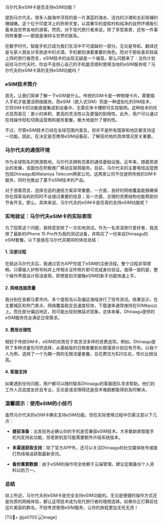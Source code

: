 马尔代夫eSIM卡是否支持eSIM功能？

提到马尔代夫，很多人脑海中浮现的是一片湛蓝的海水、洁白的沙滩和五彩斑斓的珊瑚礁。这个位于印度洋上的热带天堂，以其奢华的度假村和纯净的自然环境吸引着来自世界各地的游客。然而，对于现代旅行者来说，除了享受美景，还有一件事同样重要——那就是保持与世界的联系。

在数字时代，智能手机已成为我们生活中不可或缺的一部分。无论是导航、翻译还是与家人朋友分享旅途中的点滴，手机都扮演着重要的角色。而对于那些喜欢轻装上阵的旅行者而言，eSIM技术的出现无疑是一个福音。那么问题来了：当你计划前往马尔代夫时，你会不会担心自己的手机能否顺利使用当地的eSIM服务呢？马尔代夫的eSIM卡真的支持eSIM功能吗？

### eSIM技术简介

首先，让我们简单了解一下eSIM是什么。传统的SIM卡是一种物理卡片，需要插入手机才能激活网络服务。而eSIM（嵌入式SIM）则是一种虚拟化的SIM技术，它将SIM卡的功能直接集成到设备中，无需实体卡槽即可实现联网。这种技术的优点显而易见：更小的体积、更高的灵活性以及更强的耐用性。此外，用户可以通过在线操作轻松切换运营商和服务套餐，极大地提升了便利性。

不过，尽管eSIM技术已经在全球范围内普及，但并不是所有国家和地区都支持这一功能。因此，在决定是否携带eSIM设备前，了解目的地的具体情况至关重要。

### 马尔代夫的通信环境

作为全球知名的旅游胜地，马尔代夫拥有完善的通信基础设施。近年来，随着旅游业的发展，该国也在积极推广移动互联网服务。目前，马尔代夫的主要电信运营商包括Dhiraagu和Wataniya Telecom两家公司。这两家公司不仅提供传统的SIM卡服务，同时也推出了基于eSIM技术的产品。

对于游客而言，选择合适的通信方案非常重要。一方面，良好的网络覆盖能够确保你在探索岛屿的同时不会错过重要的信息；另一方面，合理的资费结构也能帮助你节省开支。那么，具体来说，马尔代夫的eSIM卡是否真的支持eSIM功能呢？

### 实地验证：马尔代夫eSIM卡的实际表现

为了回答这个问题，我特意安排了一次实地测试。作为一名资深旅行爱好者，我选择了最新的iPhone 15 Pro作为我的测试设备，并购买了一份来自Dhiraagu的eSIM套餐。以下是我在马尔代夫期间的体验总结：

#### 1. **注册过程**
   在抵达马尔代夫后，我通过官方APP完成了eSIM的注册流程。整个过程非常顺畅，只需输入护照号码并上传相关证件照片即可完成身份验证。值得一提的是，整个操作界面设计简洁直观，即使是初次接触eSIM的新手也能快速上手。

#### 2. **网络连接质量**
   我分别在首都马累市内、多个度假岛以及偏远海域进行了信号测试。结果显示，在主要城区和热门景点，网络覆盖稳定且速度较快，下载速率通常维持在50Mbps以上。而在部分偏远地区，则可能出现轻微延迟现象。总体来看，Dhiraagu提供的eSIM服务完全满足日常需求。

#### 3. **费用合理性**
   相较于传统SIM卡，eSIM的优势在于其灵活多样的资费选项。例如，Dhiraagu提供了多种流量包可供选择，从基础版的日租套餐到长期漫游计划应有尽有。以我个人为例，选择了一个为期一周的无限流量套餐，总花费仅为$20左右，性价比相当高。

#### 4. **客服支持**
   如果遇到任何问题，用户都可以随时联系Dhiraagu的客服团队寻求帮助。他们的工作人员态度友好且专业，无论是语言障碍还是技术难题都能得到及时解决。

### 温馨提示：使用eSIM的小技巧

虽然马尔代夫的eSIM卡确实支持eSIM功能，但在实际使用过程中仍需注意以下几点：

- **提前准备**：出发前务必确认你的手机是否兼容eSIM技术。大多数新款智能手机均支持此功能，但老款机型可能需要额外升级系统版本。
  
- **多渠道获取支持**：除了官方APP外，还可以关注Dhiraagu的社交媒体账号或拨打热线电话获取最新资讯。
  
- **备份重要数据**：由于eSIM的操作完全依赖于云端管理，建议定期备份个人资料以防万一。

### 总结

综上所述，马尔代夫的eSIM卡是完全支持eSIM功能的。无论是便捷的操作方式还是优质的网络体验，都让这项技术成为现代旅行者的理想选择。如果你正打算前往这片美丽的群岛，不妨考虑使用eSIM服务，让你的旅程更加无忧无虑！

[TG💪+ @jx0703 ![Image](https://github.com/user-attachments/assets/dbca1d08-cadb-493c-b0ec-ad6f7a83f270)]